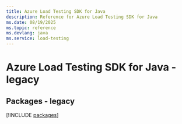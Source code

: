 ```yaml
---
title: Azure Load Testing SDK for Java
description: Reference for Azure Load Testing SDK for Java
ms.date: 08/19/2025
ms.topic: reference
ms.devlang: java
ms.service: load-testing
---
```

# Azure Load Testing SDK for Java - legacy
## Packages - legacy
[!INCLUDE [packages](load-testing-index.md)]